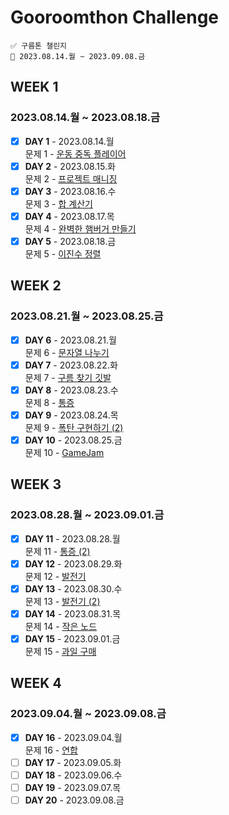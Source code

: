 # Gooroomthon Challenge

```
✅ 구름톤 챌린지
📅 2023.08.14.월 ~ 2023.09.08.금
```

## WEEK 1

### 2023.08.14.월 ~ 2023.08.18.금

- [x] **DAY 1** - 2023.08.14.월  
       문제 1 - [운동 중독 플레이어](https://level.goorm.io/exam/195683/운동-중독-플레이어/quiz/1)
- [x] **DAY 2** - 2023.08.15.화  
       문제 2 - [프로젝트 매니징](https://level.goorm.io/exam/195684/프로젝트-매니징/quiz/1)
- [x] **DAY 3** - 2023.08.16.수  
       문제 3 - [합 계산기](https://level.goorm.io/exam/195685/합-계산기/quiz/1)
- [x] **DAY 4** - 2023.08.17.목  
       문제 4 - [완벽한 햄버거 만들기](https://level.goorm.io/exam/195686/완벽한-햄버거-만들기/quiz/1)
- [x] **DAY 5** - 2023.08.18.금  
       문제 5 - [이진수 정렬](https://level.goorm.io/exam/195687/이진수-정렬/quiz/1)

## WEEK 2

### 2023.08.21.월 ~ 2023.08.25.금

- [x] **DAY 6** - 2023.08.21.월  
       문제 6 - [문자열 나누기](https://level.goorm.io/exam/195688/문자열-나누기/quiz/1)
- [x] **DAY 7** - 2023.08.22.화  
       문제 7 - [구름 찾기 깃발](https://level.goorm.io/exam/195689/구름-찾기-깃발/quiz/1)
- [x] **DAY 8** - 2023.08.23.수  
       문제 8 - [통증](https://level.goorm.io/exam/195690/통증/quiz/1)
- [x] **DAY 9** - 2023.08.24.목  
       문제 9 - [폭탄 구현하기 (2)](https://level.goorm.io/exam/195691/폭탄-구현하기-2/quiz/1)
- [x] **DAY 10** - 2023.08.25.금  
       문제 10 - [GameJam](https://level.goorm.io/exam/195692/gamejam/quiz/1)

## WEEK 3

### 2023.08.28.월 ~ 2023.09.01.금

- [x] **DAY 11** - 2023.08.28.월  
       문제 11 - [통증 (2)](https://level.goorm.io/exam/195693/통증-2/quiz/1)
- [x] **DAY 12** - 2023.08.29.화  
       문제 12 - [발전기](https://level.goorm.io/exam/195694/발전기/quiz/1)
- [x] **DAY 13** - 2023.08.30.수  
       문제 13 - [발전기 (2)](https://level.goorm.io/exam/195695/발전기-2/quiz/1)
- [x] **DAY 14** - 2023.08.31.목  
       문제 14 - [작은 노드](https://level.goorm.io/exam/195696/작은-노드/quiz/1)
- [x] **DAY 15** - 2023.09.01.금  
       문제 15 - [과일 구매](https://level.goorm.io/exam/195697/과일-구매/quiz/1)

## WEEK 4

### 2023.09.04.월 ~ 2023.09.08.금

- [x] **DAY 16** - 2023.09.04.월  
       문제 16 - [연합](https://level.goorm.io/exam/195698/연합/quiz/1)
- [ ] **DAY 17** - 2023.09.05.화
- [ ] **DAY 18** - 2023.09.06.수
- [ ] **DAY 19** - 2023.09.07.목
- [ ] **DAY 20** - 2023.09.08.금
